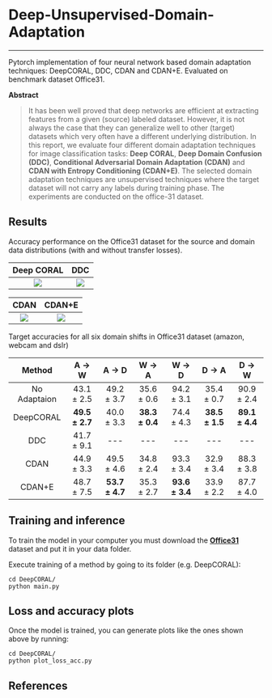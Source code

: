 # Deep-Unsupervised-Domain-Adaptation

---

Pytorch implementation of four neural network based domain adaptation techniques: DeepCORAL, DDC, CDAN and CDAN+E. Evaluated on benchmark dataset Office31.

**Abstract**

> It has been well proved that deep networks are efficient at extracting features from a given (source) labeled dataset.
However, it is not always the case that they can generalize well to other (target) datasets which very often have a different underlying distribution. In this report, we evaluate four different domain adaptation techniques for image classification tasks: **Deep CORAL**, **Deep Domain Confusion (DDC)**, **Conditional Adversarial Domain Adaptation (CDAN)** and **CDAN with Entropy Conditioning (CDAN+E)**. The selected domain adaptation techniques are unsupervised techniques where the target dataset will not carry any labels during training phase. The experiments are conducted on the office-31 dataset.

**Results**
---

Accuracy performance on the Office31 dataset for the source and domain data distributions (with and without transfer losses).

Deep CORAL             |  DDC
:-------------------------:|:-------------------------:
![](https://github.com/agrija9/Deep-Unsupervised-Domain-Adaptation/blob/master/report/images/DEEP_CORAL_amazon_to_webcam_test_train_accuracies.jpg)  |  ![](https://github.com/agrija9/Deep-Unsupervised-Domain-Adaptation/blob/master/report/images/DDC_amazon_to_webcam_test_train_accuracies.jpg)

CDAN             |  CDAN+E
:-------------------------:|:-------------------------:
![](https://github.com/agrija9/Deep-Unsupervised-Domain-Adaptation/blob/master/report/images/CDAN_amazon_to_webcam_test_train_accuracies.png)  |  ![](https://github.com/agrija9/Deep-Unsupervised-Domain-Adaptation/blob/master/report/images/CDAN_E_amazon_to_webcam_test_train_accuracies.png)

Target accuracies for all six domain shifts in Office31 dataset (amazon, webcam and dslr)

| Method         | A &#8594; W   | A &#8594; D  | W &#8594; A    | W &#8594; D  | D &#8594; A    | D &#8594; W     |
| :---:          |  :---:        |     :---:    |    :---:       |  :---:       | :---:          | :---:           |   
| No Adaptaion   | 43.1 ± 2.5    | 49.2 ± 3.7   |   35.6 ± 0.6   |  94.2 ± 3.1  | 35.4 ± 0.7     |  90.9 ± 2.4     |   
| DeepCORAL      | **49.5 ± 2.7**| 40.0 ± 3.3   | **38.3 ± 0.4** | 74.4 ± 4.3   | **38.5 ± 1.5** | **89.1 ± 4.4**  |
| DDC            | 41.7 ± 9.1    | ---          | ---            | ---          | ---            | ---             |
| CDAN           | 44.9 ± 3.3    | 49.5 ± 4.6   | 34.8 ± 2.4     | 93.3 ± 3.4   | 32.9 ± 3.4     |  88.3 ± 3.8     |
| CDAN+E         | 48.7 ± 7.5    |**53.7 ± 4.7**| 35.3 ± 2.7     |**93.6 ± 3.4**| 33.9 ± 2.2     | 87.7 ± 4.0      |



**Training and inference**
---

To train the model in your computer you must download the [**Office31**](https://drive.google.com/file/d/0B4IapRTv9pJ1WGZVd1VDMmhwdlE/view) dataset and put it in your data folder. 

Execute training of a method by going to its folder (e.g. DeepCORAL):

```
cd DeepCORAL/
python main.py
```

**Loss and accuracy plots**
---

Once the model is trained, you can generate plots like the ones shown above by running:

```
cd DeepCORAL/
python plot_loss_acc.py
```

**References**
---
